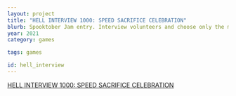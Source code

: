 ```yaml
---
layout: project
title: "HELL INTERVIEW 1000: SPEED SACRIFICE CELEBRATION"
blurb: Spooktober Jam entry. Interview volunteers and choose only the most ELIGIBLE candidate! Oh yeah! It's time for Human Sacrifice!
year: 2021
category: games

tags: games

id: hell_interview
---
```

[HELL INTERVIEW 1000: SPEED SACRIFICE CELEBRATION](https://kimeraroyal.itch.io/hell-interview-1000)